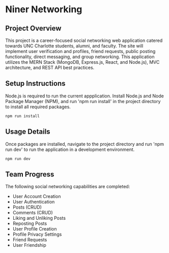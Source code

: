 # Niner Networking

## Project Overview
This project is a career-focused social networking web application catered towards UNC Charlotte students, alumni, and faculty. The site will implement user verification and profiles, friend requests, public posting functionality, direct messaging, and group networking. This application utilizes the MERN Stack (MongoDB, Express.js, React, and Node.js), MVC architecture, and REST API best practices.

## Setup Instructions
Node.js is required to run the current appplication. Install Node.js and Node Package Manager (NPM), and run 'npm run install' in the project directory to install all required packages.
```
npm run install
```

## Usage Details
Once packages are installed, navigate to the project directory and run 'npm run dev' to run the application in a development environment.
```
npm run dev
```

## Team Progress
The following social networking capabilities are completed:
* User Account Creation
* User Authentication
* Posts (CRUD)
* Comments (CRUD)
* Liking and Unliking Posts
* Reposting Posts
* User Profile Creation
* Profile Privacy Settings
* Friend Requests
* User Friendship
